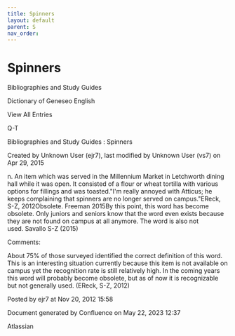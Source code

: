 ```yaml
---
title: Spinners
layout: default
parent: S
nav_order:
---
```


# Spinners

Bibliographies and Study Guides

Dictionary of Geneseo English

View All Entries

Q-T

Bibliographies and Study Guides : Spinners

Created by  Unknown User (ejr7), last modified by  Unknown User (vs7) on Apr 29, 2015

n. An item which was served in the Millennium Market in Letchworth dining hall while it was open. It consisted of a flour or wheat tortilla with various options for fillings and was toasted.&quot;I'm really annoyed with Atticus; he keeps complaining that spinners are no longer served on campus.&quot;EReck, S-Z, 2012Obsolete. Freeman 2015By this point, this word has become obsolete. Only juniors and seniors know that the word even exists because they are not found on campus at all anymore. The word is also not used. Savallo S-Z (2015)

Comments:

About 75% of those surveyed identified the correct definition of this word. This is an interesting situation currently because this item is not available on campus yet the recognition rate is still relatively high. In the coming years this word will probably become obsolete, but as of now it is recognizable but not generally used. (EReck, S-Z, 2012)

Posted by ejr7 at Nov 20, 2012 15:58

Document generated by Confluence on May 22, 2023 12:37

Atlassian
